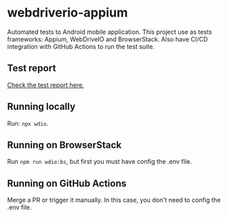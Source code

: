 # webdriverio-appium

Automated tests to Android mobile application.
This project use as tests frameworks: Appium, WebDriveIO and BrowserStack.
Also have CI/CD integration with GitHub Actions to run the test suite.

## Test report

[Check the test report here.](http://192.168.15.151:58621/index.html)

## Running locally

Run: `npx wdio`.

## Running on BrowserStack

Run `npm run wdio:bs`, but first you must have config the .env file.

## Running on GitHub Actions

Merge a PR or trigger it manually. In this case, you don't need to config the .env file.